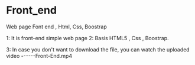 # Front_end
Web page 
Font end , Html, Css, Boostrap

1: It is front-end simple web page 
2: Basis HTML5 , Css , Boostrap.

3: In case you don't want to download the file, you can watch the uploaded video   ------Front-End.mp4
